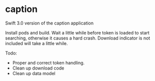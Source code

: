 # caption
Swift 3.0 version of the caption application

Install pods and build. Wait a little while before token is loaded to start searching, otherwise it causes a hard crash. Download indicator is not included will take a little while.

Todo:
- Proper and correct token handling. 
- Clean up download code
- Clean up data model
